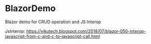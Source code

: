 # BlazorDemo
Blazor demo for CRUD operation and JS Interop

JsInterop: <https://vikutech.blogspot.com/2018/07/blazor-050-interop-javascript-from-c-and-c-to-javascript-call.html>
